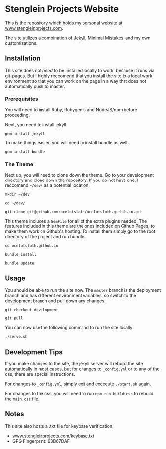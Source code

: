 # Stenglein Projects Website

This is the repository which holds my personal website at www.stengleinprojects.com.

The site utilizes a combination of
[Jekyll](https://jekyllrb.com/), [Minimal Mistakes](https://mmistakes.github.io/minimal-mistakes/),
and my own customizations.

## Installation

This site does not *need* to be installed locally to work, because it runs via
git-pages. But I highly reccomend that you install the site to a local work
environment so that you can work on the page in a way that does not automatically
push to master.

### Prerequisites

You will need to install Ruby, Rubygems and NodeJS/npm before proceeding.

Next, you need to install jekyll.

`gem install jekyll`

To make things easier, you will need to install bundle as well.

`gem install bundle`

### The Theme

Next up, you will need to clone down the theme. Go to your development directory
and clone down the repository. If you do not have one, I reccomend `~/dev/` as a
potential location.

`mkdir ~/dev`

`cd ~/dev/`

`git clone git@github.com:ocelotsloth/ocelotsloth.github.io.git`

This theme includes a `GemFile` for all of the extra plugins needed. The
features included in this theme are the ones included on Github Pages, to make
them work on Github's hosting. To install them simply go to the root directory
of the project and run bundle.

`cd ocelotsloth.github.io`

`bundle install`

`bundle update`

## Usage

You should be able to run the site now. The `master` branch is the deployment
branch and has different environment variables, so switch to the development
branch and pull down any changes.

`git checkout development`

`git pull`

You can now use the following command to run the site locally:

`./serve.sh`

## Development Tips

If you make changes to the site, the jekyll server will rebuild the site
automatically in most cases, but for changes to `_config.yml` or to any of the
css, there are special instructions.

For changes to `_config.yml`, simply exit and excecute `./start.sh`
again.

For changes to the css, you will need to run `npm run build:css` to rebuild the
`main.css` file.

## Notes

This site also hosts a .txt file for keybase verification.
- www.stengleinprojects.com/keybase.txt
- GPG Fingerprint: 63B67DAF
